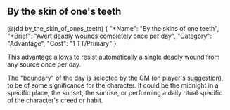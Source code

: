 ## By the skin of one's teeth

@(dd by_the_skin_of_ones_teeth)
{ 
  "*Name": "By the skins of one teeth",
  "*Brief": "Avert deadly wounds completely once per day",
  "Category": "Advantage",
  "Cost": "1 TT/Primary"
}

This advantage allows to resist automatically a single
deadly wound from any source once per day.

The "boundary" of the day is selected by the GM (on player's suggestion),
to be of some significance for the character. It could be the midnight
in a specific place, the sunset, the sunrise, or performing a 
daily ritual specific of the character's creed or habit.

